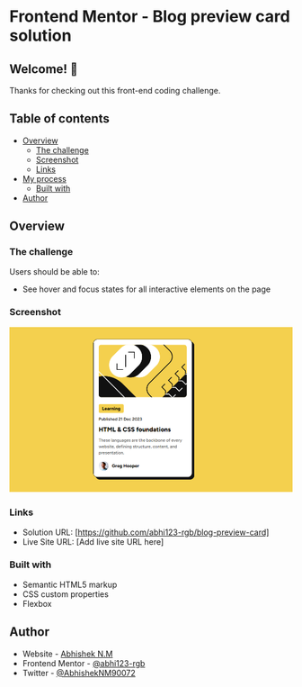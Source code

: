 # Frontend Mentor - Blog preview card solution


## Welcome! 👋

Thanks for checking out this front-end coding challenge.


## Table of contents

- [Overview](#overview)
  - [The challenge](#the-challenge)
  - [Screenshot](#screenshot)
  - [Links](#links)
- [My process](#my-process)
  - [Built with](#built-with)
- [Author](#author)



## Overview

### The challenge

Users should be able to:

- See hover and focus states for all interactive elements on the page

### Screenshot

![](./screenshot/blog.png)



### Links

- Solution URL: [https://github.com/abhi123-rgb/blog-preview-card]
- Live Site URL: [Add live site URL here]



### Built with

- Semantic HTML5 markup
- CSS custom properties
- Flexbox


## Author

- Website - [Abhishek N.M]()
- Frontend Mentor - [@abhi123-rgb](https://www.frontendmentor.io/profile/abhi123-rgb)
- Twitter - [@AbhishekNM90072](https://x.com/AbhishekNM90072?t=BcUfBwBF1rxCxOG3MduVDQ&s=09)

